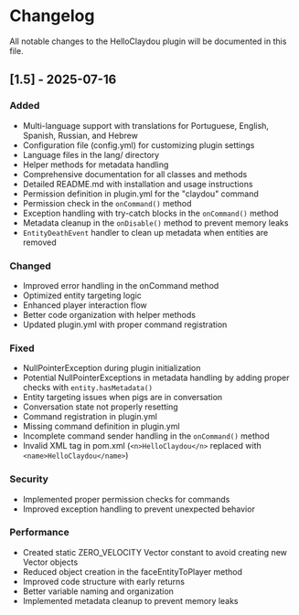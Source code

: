 # Changelog

All notable changes to the HelloClaydou plugin will be documented in this file.

## [1.5] - 2025-07-16

### Added
- Multi-language support with translations for Portuguese, English, Spanish, Russian, and Hebrew
- Configuration file (config.yml) for customizing plugin settings
- Language files in the lang/ directory
- Helper methods for metadata handling
- Comprehensive documentation for all classes and methods
- Detailed README.md with installation and usage instructions
- Permission definition in plugin.yml for the "claydou" command
- Permission check in the `onCommand()` method
- Exception handling with try-catch blocks in the `onCommand()` method
- Metadata cleanup in the `onDisable()` method to prevent memory leaks
- `EntityDeathEvent` handler to clean up metadata when entities are removed

### Changed
- Improved error handling in the onCommand method
- Optimized entity targeting logic
- Enhanced player interaction flow
- Better code organization with helper methods
- Updated plugin.yml with proper command registration

### Fixed
- NullPointerException during plugin initialization
- Potential NullPointerExceptions in metadata handling by adding proper checks with `entity.hasMetadata()`
- Entity targeting issues when pigs are in conversation
- Conversation state not properly resetting
- Command registration in plugin.yml
- Missing command definition in plugin.yml
- Incomplete command sender handling in the `onCommand()` method
- Invalid XML tag in pom.xml (`<n>HelloClaydou</n>` replaced with `<name>HelloClaydou</name>`)

### Security
- Implemented proper permission checks for commands
- Improved exception handling to prevent unexpected behavior

### Performance
- Created static ZERO_VELOCITY Vector constant to avoid creating new Vector objects
- Reduced object creation in the faceEntityToPlayer method
- Improved code structure with early returns
- Better variable naming and organization
- Implemented metadata cleanup to prevent memory leaks
